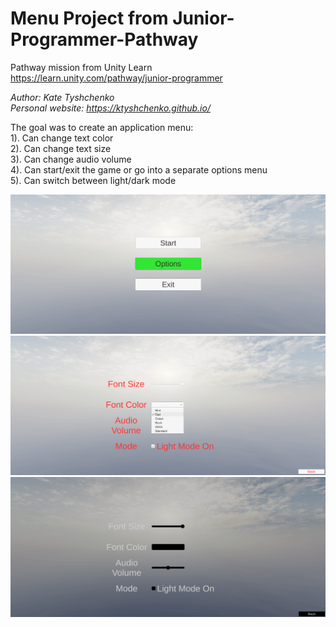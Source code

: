# Menu Project from Junior-Programmer-Pathway
Pathway mission from Unity Learn  
https://learn.unity.com/pathway/junior-programmer

_Author: Kate Tyshchenko_  
_Personal website: https://ktyshchenko.github.io/_

The goal was to create an application menu:  
1). Can change text color  
2). Can change text size  
3). Can change audio volume  
4). Can start/exit the game or go into a separate options menu  
5). Can switch between light/dark mode  

![alt text](https://github.com/ktyshchenko/Junior-Programmer-Pathway/blob/main/MenuProject/Thumbnail%201.png)
![alt text](https://github.com/ktyshchenko/Junior-Programmer-Pathway/blob/main/MenuProject/Thumbnail%202.png)
![alt text](https://github.com/ktyshchenko/Junior-Programmer-Pathway/blob/main/MenuProject/Thumbnail%203.png)
